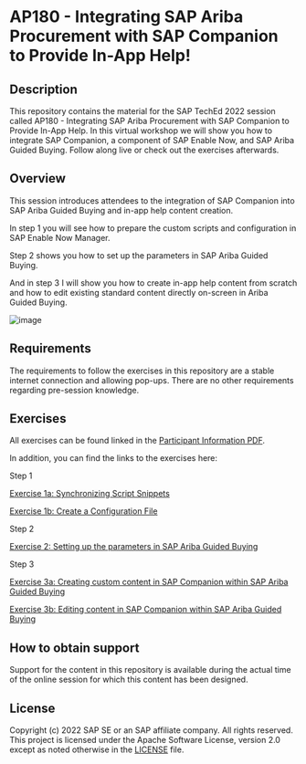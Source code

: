 # AP180 - Integrating SAP Ariba Procurement with SAP Companion to Provide In-App Help!

## Description

This repository contains the material for the SAP TechEd 2022 session called AP180 - Integrating SAP Ariba Procurement with SAP Companion to Provide In-App Help. 
In this virtual workshop we will show you how to integrate SAP Companion, a component of SAP Enable Now, and SAP Ariba Guided Buying. Follow along live or check out the exercises afterwards.

## Overview

This session introduces attendees to the integration of SAP Companion into SAP Ariba Guided Buying and in-app help content creation.

In step 1 you will see how to prepare the custom scripts and configuration in SAP Enable Now Manager. 

Step 2 shows you how to set up the parameters in SAP Ariba Guided Buying. 

And in step 3 I will show you how to create in-app help content from scratch and how to edit existing standard content directly on-screen in Ariba Guided Buying. 

![image](https://user-images.githubusercontent.com/113501392/197522000-921ab6e3-a2ee-459e-9dca-510ff0175830.png)

## Requirements

The requirements to follow the exercises in this repository are a stable internet connection and allowing pop-ups. There are no other requirements regarding pre-session knowledge.

## Exercises

All exercises can be found linked in the [Participant Information PDF](https://sap-teched.enable-now.cloud.sap/pub/TechEd2022/index.html?library=library.txt&show=media!M_D764CB45B25A9AAB). 

In addition, you can find the links to the exercises here:

Step 1

  [Exercise 1a: Synchronizing Script Snippets](https://github.com/SAP-samples/teched2022-AP180/blob/main/exercises/Exercise%201a:%20Synchronizing%20Script%20Snippets)
  
  [Exercise 1b: Create a Configuration File](https://github.com/SAP-samples/teched2022-AP180/blob/main/exercises/Exercise%201b:%20Create%20a%20Configuration%20File)
 
Step 2

  [Exercise 2: Setting up the parameters in SAP Ariba Guided Buying](https://github.com/SAP-samples/teched2022-AP180/blob/main/exercises/Exercise%202:%20Setting%20up%20the%20parameters%20in%20SAP%20Ariba%20Guided%20Buying)
  
Step 3

  [Exercise 3a: Creating custom content in SAP Companion within SAP Ariba Guided Buying](https://github.com/SAP-samples/teched2022-AP180/blob/main/exercises/Exercise%203a:%20Creating%20custom%20content%20in%20SAP%20Companion%20within%20SAP%20Ariba%20Guided%20Buying)
  
  [Exercise 3b: Editing content in SAP Companion within SAP Ariba Guided Buying](https://github.com/SAP-samples/teched2022-AP180/blob/main/exercises/Exercise%203b:%20Editing%20content%20in%20SAP%20Companion%20within%20SAP%20Ariba%20Guided%20Buying)

## How to obtain support

Support for the content in this repository is available during the actual time of the online session for which this content has been designed. 

## License
Copyright (c) 2022 SAP SE or an SAP affiliate company. All rights reserved. This project is licensed under the Apache Software License, version 2.0 except as noted otherwise in the [LICENSE](LICENSES/Apache-2.0.txt) file.
